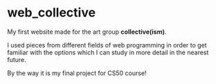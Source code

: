 # web_collective
My first website made for the art group **collective(ism)**.

I used pieces from different fields of web programming in order to get familiar with the options which I can study in more detail in the nearest future.







By the way it is my final project for CS50 course!

